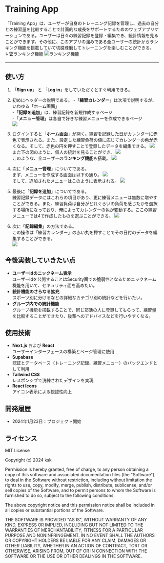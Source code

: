 # Training App

 「Training App」は、ユーザーが自身のトレーニング記録を管理し、過去の自分との練習量を比較することで計画的な成長をサポートするためのウェブアプリケーションである。ユーザーは日々の練習記録を登録・編集でき、統計情報を見ることができます。その他に、このアプリの強みである全ユーザーの統計からランキング機能を搭載していて切磋琢磨してトレーニングを楽しむことができる。  
↓🏆ランキング機能
![ランキング機能](public/image/image.png)

****
## 使い方
1. 「**Sign up**」 と 「**Log in**」をしていただくとすぐ利用できる。  

1. 初めにヘッダーの説明である。
-「**練習カレンダー**」は次項で説明するが、いわゆる「ホーム画面」  
-「**記録を追加**」は、練習記録を新規作成するページ  
-「**メニュー管理**」は各自で好きな練習メニューを作成できるページ  
![](public/image/image2.png)  

1. ログインすると「**ホーム画面**」が開く。練習を記録した日がカレンダーに赤色で表示される。また、設定した練習負荷の値に応じてカレンダーの色が赤くなる。そして、赤色の円を押すことで登録したデータを編集できる。
![](public/image/image3.png)  
また下の図のように、個人の統計を見ることができ、
![](public/image/image4.png)  
このような、全ユーザーの**ランキング機能**も搭載。
![](public/image/image.png)  
1. 次に「**メニュー管理**」についてである。  
まず、メニューを作成する画面は以下の通り。
![](public/image/image5.png)  
そして、追加されたメニューはこのように表示される。
![](public/image/image6.png)  
1. 最後に「**記録を追加**」についてである。  
練習記録データにはこれらの項目があり、更に練習メニューは無数に増やすことができる。また、練習負荷は自分がどれぐらいの負荷を感じたかを選択する場所になっており、俺によってカレンダーの色が変動する。ここの練習メニューでは4で作成したものを選ぶことができる。
![](public/image/image7.png)  
1. 次に「**記録編集**」の方法である。  
この操作は「練習カレンダー」の赤い丸を押すことでその日付のデータを編集することができる。  
![](public/image/image8.png)  

## 今後実装していきたい点
- **ユーザーidのニックネーム表示**  
ユーザーidを公開することはSecurity面での脆弱性となるためニックネーム機能を用いて、セキュリティ面を高めたい。
- **統計機能のさらなる拡充**  
スポーツ別に分けるなどの詳細なカテゴリ別の統計などを行いたい。
- **グループ内での統計機能**  
グループ機能を搭載することで、同じ部活の人に登録してもらって、練習量を比較することができたり、後輩へのアドバイスなどを行いやすくなる。

## 使用技術  
- **Next.js** および **React**  
  ユーザーインターフェースの構築とページ管理に使用
- **Supabase**  
  認証とデータベース（トレーニング記録、練習メニュー）のバックエンドとして利用
- **Tailwind CSS**  
  レスポンシブで洗練されたデザインを実現
- **React Icons**  
  アイコン表示による視認性向上


## 開発履歴

- 2024年1月23日：プロジェクト開始

## ライセンス

MIT License

Copyright (c) 2024 ksk

Permission is hereby granted, free of charge, to any person obtaining a copy
of this software and associated documentation files (the "Software"), to deal
in the Software without restriction, including without limitation the rights
to use, copy, modify, merge, publish, distribute, sublicense, and/or sell
copies of the Software, and to permit persons to whom the Software is
furnished to do so, subject to the following conditions:

The above copyright notice and this permission notice shall be included in all
copies or substantial portions of the Software.

THE SOFTWARE IS PROVIDED "AS IS", WITHOUT WARRANTY OF ANY KIND, EXPRESS OR
IMPLIED, INCLUDING BUT NOT LIMITED TO THE WARRANTIES OF MERCHANTABILITY,
FITNESS FOR A PARTICULAR PURPOSE AND NONINFRINGEMENT. IN NO EVENT SHALL THE
AUTHORS OR COPYRIGHT HOLDERS BE LIABLE FOR ANY CLAIM, DAMAGES OR OTHER
LIABILITY, WHETHER IN AN ACTION OF CONTRACT, TORT OR OTHERWISE, ARISING FROM,
OUT OF OR IN CONNECTION WITH THE SOFTWARE OR THE USE OR OTHER DEALINGS IN THE
SOFTWARE.